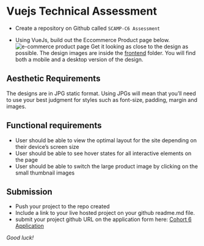 # Vuejs Technical Assessment  
- Create a repository on Github called ``SCAMP-C6 Assessment``

- Using VueJs, build out the Eccommerce Product page below. ![ e-commerce product page](/intermediate/frontend/frontend-desktop.jpg?raw=true) 
Get it looking as close to the design as possible. The design images are inside the [frontend](/intermediate/frontend) folder. You will find both a mobile and a desktop version of the design.


## Aesthetic Requirements
The designs are in JPG static format. Using JPGs will mean that you’ll need to use your best judgment for styles such as font-size, padding, margin and images.
  
## Functional requirements 
- User should be able to view the optimal layout for the site depending on their device’s screen size
- User should be able to see hover states for all interactive elements on the page 
- User should be able to switch the large product image by clicking on the small thumbnail images 

## Submission
- Push your project to the repo created
- Include a link to your live hosted project on your github readme.md file.
- submit your project github URL on the application form here: [Cohort 6 Application](http://shecodeafrica.org/events) 


*Good luck!*
